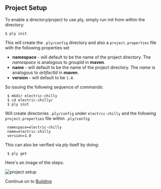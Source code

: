 Project Setup
-------------

To enable a directory/project to use ply, simply run init from within the directory:

    $ ply init

This will create the `.ply/config` directory and also a `project.properties` file with the following properties set

* __namespace__ - will default to be the name of the project directory.  The _namespace_ is analogous to _groupId_ in __maven__.
* __name__ - will default to be the name of the project directory.  The _name_ is analogous to _artifactId_ in __maven__.
* __version__ - will default to be `1.0`.

So issuing the following sequence of commands:

     $ mkdir electric-chilly
     $ cd electric-chilly/
     $ ply init

Will create directories `.ply/config` under `electric-chilly` and the following `project.properties` file within `.ply/config`

     namespace=electric-chilly
     name=electric-chilly
     version=1.0

This can also be verified via _ply_ itself by doing:

     $ ply get

Here's an image of the steps:

![project setup](https://github.com/blangel/ply/raw/master/docs/imgs/project-setup.png "project setup")

Continue on to [Building](BuildingProject.md)